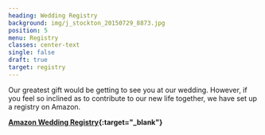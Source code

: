 ```yaml
---
heading: Wedding Registry
background: img/j_stockton_20150729_8873.jpg
position: 5
menu: Registry
classes: center-text
single: false
draft: true
target: registry
---
```


Our greatest gift would be getting to see you at our wedding. However, if you feel so inclined as to
contribute to our new life together, we have set up a registry on Amazon.

**[Amazon Wedding Registry](https://www.amazon.com/wedding/jacob-schwind-jennifer-chuang-bolton-august-2018/registry/4E5VC78OP9KJ){:target="_blank"}**

